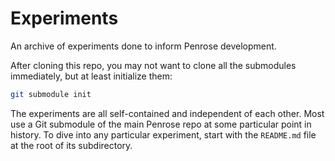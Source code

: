 # Experiments

An archive of experiments done to inform Penrose development.

After cloning this repo, you may not want to clone all the submodules
immediately, but at least initialize them:

```sh
git submodule init
```

The experiments are all self-contained and independent of each other. Most use a
Git submodule of the main Penrose repo at some particular point in history. To
dive into any particular experiment, start with the `README.md` file at the root
of its subdirectory.
